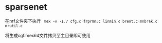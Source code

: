 # sparsenet

在nrf文件夹下执行 ` mex -v -I./ cfg.c frprmn.c linmin.c brent.c mnbrak.c nrutil.c`

将生成cgf.mex64文件拷贝至主目录即可使用

